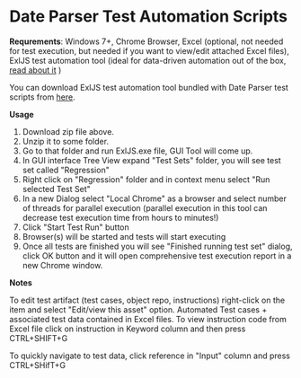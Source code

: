 # Date Parser Test Automation Scripts

**Requrements**: Windows 7+, Chrome Browser, Excel (optional, not needed for test execution, but needed if you want to view/edit attached Excel files), ExlJS test automation tool (ideal for data-driven automation out of the box, [read about it](https://github.com/alaserm/VisualTAF/blob/master/README.md) )


You can download ExlJS test automation tool bundled with Date Parser test scripts from [here](http://23.236.144.243/VisualTAF/ExlJS-tool-bundled-with-DateParser-test-scriptsl.zip).


**Usage**
1. Download zip file above.
2. Unzip it to some folder.
3. Go to that folder and run ExlJS.exe file, GUI Tool will come up.
4. In GUI interface Tree View expand "Test Sets" folder, you will see test set called "Regression"
5. Right click on "Regression" folder and in context menu select "Run selected Test Set" 
6. In a new Dialog select "Local Chrome" as a browser and select number of threads for parallel execution (parallel execution in this tool can decrease test execution time from hours to minutes!)
7. Click "Start Test Run" button
8. Browser(s) will be started and tests will start executing
9. Once all tests are finished you will see "Finished running test set" dialog, click OK button and it will open 
   comprehensive test execution report in a new Chrome window.



**Notes**

To edit test artifact (test cases, object repo, instructions) right-click on the item and select "Edit/view this asset" option.
Automated Test cases + associated test data contained in Excel files.
To view instruction code from Excel file click on instruction in Keyword column and then press CTRL+SHIFT+G

To quickly navigate to test data, click reference in "Input" column and press CTRL+SHifT+G

